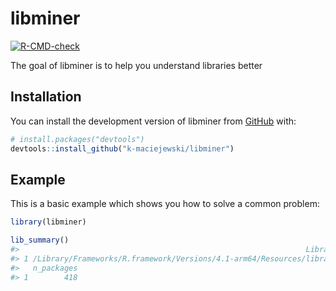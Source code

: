 
<!-- README.md is generated from README.Rmd. Please edit that file -->

# libminer

<!-- badges: start -->

[![R-CMD-check](https://github.com/k-maciejewski/libminer/actions/workflows/R-CMD-check.yaml/badge.svg)](https://github.com/k-maciejewski/libminer/actions/workflows/R-CMD-check.yaml)
<!-- badges: end -->

The goal of libminer is to help you understand libraries better

## Installation

You can install the development version of libminer from
[GitHub](https://github.com/) with:

``` r
# install.packages("devtools")
devtools::install_github("k-maciejewski/libminer")
```

## Example

This is a basic example which shows you how to solve a common problem:

``` r
library(libminer)

lib_summary()
#>                                                                Library
#> 1 /Library/Frameworks/R.framework/Versions/4.1-arm64/Resources/library
#>   n_packages
#> 1        418
```
